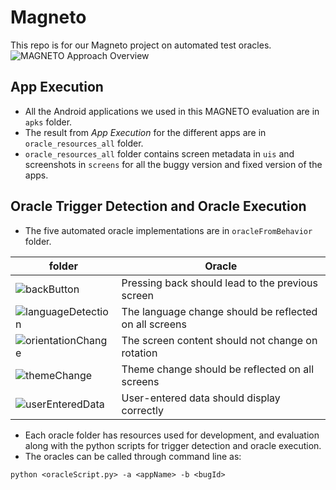 # Magneto

This repo is for our Magneto project on automated test oracles.
![MAGNETO Approach Overview](https://github.com/SageSELab/Magneto/blob/main/MAGNETO-overview.png)

## App Execution
* All the Android applications we used in this MAGNETO evaluation are in `apks` folder.
* The result from *App Execution* for the different apps are in `oracle_resources_all` folder.
* `oracle_resources_all` folder contains screen metadata in `uis` and screenshots in `screens` for all the buggy version and fixed version of the apps.

## Oracle Trigger Detection and Oracle Execution
* The five automated oracle implementations are in `oracleFromBehavior` folder.

| folder | Oracle |
|---|---|
|![backButton](https://github.com/SageSELab/Magneto/tree/main/oracleFromBehavior/backButton) | Pressing back should lead to the previous screen |
|![languageDetection](https://github.com/SageSELab/Magneto/tree/main/oracleFromBehavior/languageDetection) | The language change should be reflected on all screens |
|![orientationChange](https://github.com/SageSELab/Magneto/tree/main/oracleFromBehavior/orientationChange) | The screen content should not change on rotation |
|![themeChange](https://github.com/SageSELab/Magneto/tree/main/oracleFromBehavior/themeChange) | Theme change should be reflected on all screens |
|![userEnteredData](https://github.com/SageSELab/Magneto/tree/main/oracleFromBehavior/userEnteredData) | User-entered data should display correctly |

* Each oracle folder has resources used for development, and evaluation along with the python scripts for trigger detection and oracle execution.
* The oracles can be called through command line as:

`python <oracleScript.py> -a <appName> -b <bugId>`
